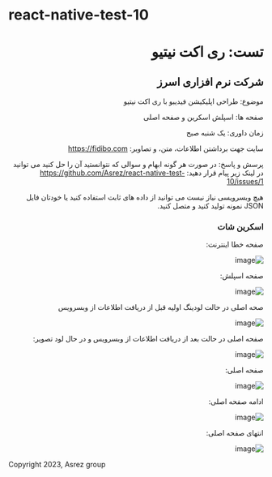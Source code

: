 # react-native-test-10

<div dir="rtl">

<h1>تست: ری اکت نیتیو</h1>
<h2>شرکت نرم افزاری اسرز</h2>

موضوع: طراحی اپلیکیشن فیدیبو با ری اکت نیتیو

صفحه ها: اسپلش اسکرین و صفحه اصلی

زمان داوری: یک شنبه صبح

سایت جهت برداشتن اطلاعات، متن، و تصاویر: https://fidibo.com

پرسش و پاسخ: در صورت هر گونه ابهام و سوالی که نتوانستید آن را حل کنید می توانید در لینک زیر پیام قرار دهید:
https://github.com/Asrez/react-native-test-10/issues/1

هیچ وبسرویسی نیاز نیست می توانید از داده های ثابت استفاده کنید یا خودتان فایل JSON نمونه تولید کنید و متصل کنید.


<h3>اسکرین شات</h3>
صفحه خطا اینترنت:

![image](https://github.com/Asrez/react-native-test-10/assets/2658040/164bcf7c-3a27-4d5c-ac1f-3218ae5255fc)


صفحه اسپلش:

![image](https://github.com/Asrez/react-native-test-10/assets/2658040/859994f2-7976-4032-8ce1-b7d07ed6bfee)

صحه اصلی در حالت لودینگ اولیه قبل از دریافت اطلاعات از وبسرویس

![image](https://github.com/Asrez/react-native-test-10/assets/2658040/d4af0d33-6d1e-479d-8d3b-18f75abf7f52)

صفحه اصلی در حالت بعد از دریافت اطلاعات از وبسرویس و در حال لود تصویر:

![image](https://github.com/Asrez/react-native-test-10/assets/2658040/034645e6-d02d-4820-ab85-15acd66c724b)

صفحه اصلی:

![image](https://github.com/Asrez/react-native-test-10/assets/2658040/72155eea-103a-4965-aa5b-7c74ac52db65)

ادامه صفحه اصلی:

![image](https://github.com/Asrez/react-native-test-10/assets/2658040/00c9cbd8-b835-4b1e-a9c1-0a9b562a42f8)

انتهای صفحه اصلی:

![image](https://github.com/Asrez/react-native-test-10/assets/2658040/258955e9-b2df-4f34-a719-d46ce34b0464)

</div>

Copyright 2023, Asrez group
